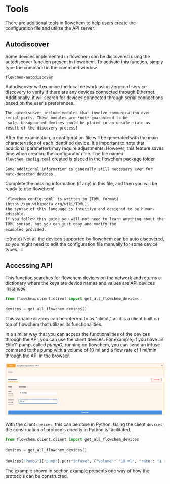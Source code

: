 # Tools

There are additional tools in flowchem to help users create the configuration file and utilize the API server.

## Autodiscover

Some devices implemented in flowchem can be discovered using the autodiscover function present in flowchem. To activate
this function, simply type the command in the command window.

```shell
flowchem-autodiscover
```
Autodiscover will examine the local network using Zeroconf service discovery to verify if there are any devices 
connected through Ethernet. Additionally, it will search for devices connected through serial connections based on 
the user's preferences.

```{warning}
The autodiscover include modules that involve communication over serial ports. These modules are *not* guaranteed to be
 safe. Unsupported devices could be placed in an unsafe state as result of the discovery process!
```

After the examination, a configuration file will be generated with the main characteristics of each identified device.
It's important to note that additional parameters may require adjustments. However, this feature saves time when 
creating the configuration file. The file named `flowchem_config.toml` created is placed in the flowchem package folder

```{note}
Some additional information is generally still necessary even for auto-detected devices.
```

Complete the missing information (if any) in this file, and then you will be ready to use flowchem!

```{note}
`flowchem_config.toml` is written in [TOML format](https://en.wikipedia.org/wiki/TOML),
the syntax of this language is intuitive and designed to be human-editable.
If you follow this guide you will not need to learn anything about the TOML syntax, but you can just copy and modify the
examples provided.
```

:::{note}
Not all the devices supported by flowchem can be auto discovered, so you might need to edit the configuration
file manually for some device types.
:::

## Accessing API

This function searches for flowchem devices on the network and returns a dictionary where the keys are device names
and values are API devices instances.

```python
from flowchem.client.client import get_all_flowchem_devices

devices = get_all_flowchem_devices()
```

This variable `devices` can be referred to as "client," as it is a client built on top of flowchem that utilizes its 
functionalities.

In a similar way that you can access the functionalities of the devices through the API, you can use the client devices.
For example, if you have an Elite11 pump, called *pumpG*, running on flowchem, you can send an infuse command to the 
pump 
with a volume 
of 10 ml and a flow rate of 1 ml/min through the API in the browser.

![](img.png)

With the client `devices`, this can be done in Python. Using the client `devices`, the construction of protocols directly 
in Python is facilitated.

```python
from flowchem.client.client import get_all_flowchem_devices

devices = get_all_flowchem_devices()

devices["PumpG"]["pump"].put("infuse", {"volume": "10 ml", "rate": "1 ml/min"})
```

The example shown in section [example](tutorials/examples/reaction_optimization.md) presents one way of how the 
protocols can be constructed.